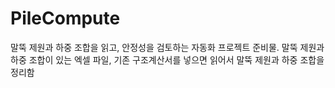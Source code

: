 # PileCompute
말뚝 제원과 하중 조합을 읽고, 안정성을 검토하는 자동화 프로젝트
준비물. 말뚝 제원과 하중 조합이 있는 엑셀 파일, 기존 구조계산서를 넣으면 읽어서 말뚝 제원과 하중 조합을 정리함
